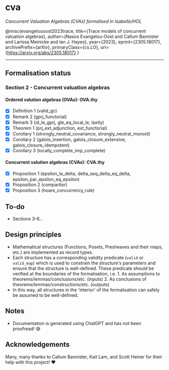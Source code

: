 # cva

_Concurrent Valuation Algebras (CVAs) formalised in Isabelle/HOL_

@misc{evangelouoost2023trace,
      title={Trace models of concurrent valuation algebras},
      author={Nasos Evangelou-Oost and Callum Bannister and Larissa Meinicke and Ian J. Hayes},
      year={2023},
      eprint={2305.18017},
      archivePrefix={arXiv},
      primaryClass={cs.LO},
      url={<https://arxiv.org/abs/2305.18017}>
}

---

## Formalisation status

### Section 2 - Concurrent valuation algebras

#### Ordered valution algebras (OVAs): OVA.thy

- [x] Definition 1 (valid_gc)
- [x] Remark 2 (gprj_functorial)
- [x] Remark 3 (id_le_gprj, gle_eq_local_le, laxity)
- [x] Theorem 1 (prj_ext_adjunction, ext_functorial)
- [x] Corollary 1 (strongly_neutral_covariance, strongly_neutral_monoid)
- [x] Corollary 2 (galois_insertion, galois_closure_extensive, galois_closure_idempotent)
- [x] Corollary 3 (locally_complete_imp_complete)

#### Concurrent valution algebras (CVAs): CVA.thy

- [x] Proposition 1 (epsilon_le_delta, delta_seq_delta_eq_delta, epsilon_par_epsilon_eq_epsilon)
- [x] Proposition 2 (comparitor)
- [x] Proposition 3 (hoare_concurrency_rule)

## To-do

- Sections 3-6...

## Design principles

- Mathematical structures (Functions, Posets, Presheaves and their maps, etc.) are implemented as record types.
- Each structure has a corresponding validity predicate (`valid` or `valid_map`) which is used to constrain the structure's parameters and ensure that the structure is well-defined. These predicate should be verified at the boundaries of the formalisation, i.e.
      1. As assumptions to theorems/lemmas/conclusions/etc. (inputs)
      2. As conclusions of theorems/lemmas/constructions/etc. (outputs)
- In this way, all structures in the 'interior' of the formalisation can safely be assumed to be well-defined.

## Notes

- Documentation is generated using ChatGPT and has not been proofread! :sweat_smile:

## Acknowledgements

Many, many thanks to Callum Bannister, Kait Lam, and Scott Heiner for their help with this project! :heart:
